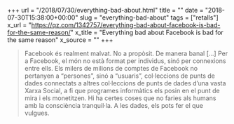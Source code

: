 +++
url = "/2018/07/30/everything-bad-about.html"
title = ""
date = "2018-07-30T15:38:00+00:00"
slug = "everything-bad-about"
tags = ["retalls"]
x_url = "https://qz.com/1342757/everything-bad-about-facebook-is-bad-for-the-same-reason/"
x_title = "Everything bad about Facebook is bad for the same reason"
x_source = ""
+++


> Facebook és realment malvat. No a propòsit. De manera banal […] Per a Facebook, el món no està format per individus, sinó per connexions entre ells. Els milers de milions de comptes de Facebook no pertanyen a “persones”, sinó a “usuaris”, col·leccions de punts de dades connectats a altres col·leccions de punts de dades d’una vasta Xarxa Social, a fi que programes informàtics els posin en el punt de mira i els monetitzen. Hi ha certes coses que no faries als humans amb la consciència tranquil·la. A les dades, els pots fer el que vulgues.

